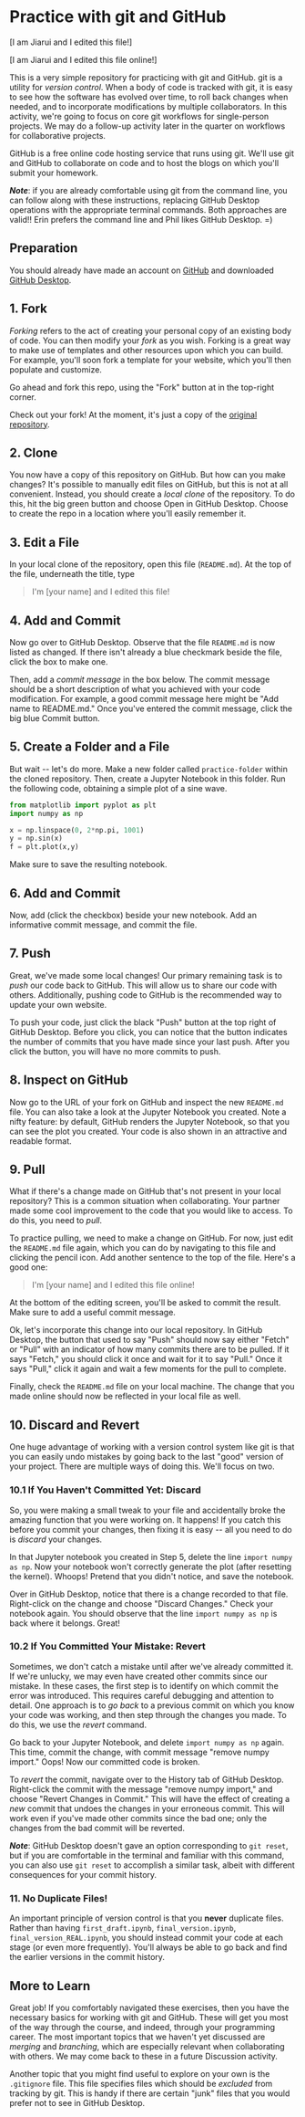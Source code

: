 # Practice with git and GitHub

\[I am Jiarui and I edited this file!\]

\[I am Jiarui and I edited this file online!\]

This is a very simple repository for practicing with git and GitHub. git is a utility for *version control*. When a body of code is tracked with git, it is easy to see how the software has evolved over time, to roll back changes when needed, and to incorporate modifications by multiple collaborators. In this activity, we're going to focus on core git workflows for single-person projects. We may do a follow-up activity later in the quarter on workflows for collaborative projects. 

GitHub is a free online code hosting service that runs using git. We'll use git and GitHub to collaborate on code and to host the blogs on which you'll submit your homework. 

***Note***: if you are already comfortable using git from the command line, you can follow along with these instructions, replacing GitHub Desktop operations with the appropriate terminal commands. Both approaches are valid!! Erin prefers the command line and Phil likes GitHub Desktop. =)

## Preparation

You should already have made an account on [GitHub](https://github.com/) and downloaded [GitHub Desktop](https://desktop.github.com/). 

## 1. Fork

*Forking* refers to the act of creating your personal copy of an existing body of code. You can then modify your *fork* as you wish. Forking is a great way to make use of templates and other resources upon which you can build. For example, you'll soon fork a template for your website, which you'll then populate and customize. 

Go ahead and fork this repo, using the "Fork" button at in the top-right corner. 

Check out your fork! At the moment, it's just a copy of the [original repository](https://github.com/PIC16B/git-practice). 

## 2. Clone

You now have a copy of this repository on GitHub. But how can you make changes? It's possible to manually edit files on GitHub, but this is not at all convenient. Instead, you should create a *local clone* of the repository. To do this, hit the big green button and choose Open in GitHub Desktop. Choose to create the repo in a location where you'll easily remember it. 

## 3. Edit a File

In your local clone of the repository, open this file (`README.md`). At the top of the file, underneath the title, type 

> I'm \[your name\] and I edited this file! 

## 4. Add and Commit

Now go over to GitHub Desktop. Observe that the file `README.md` is now listed as changed. If there isn't already a blue checkmark beside the file, click the box to make one. 

Then, add a *commit message* in the box below. The commit message should be a short description of what you achieved with your code modification. For example, a good commit message here might be "Add name to README.md." Once you've entered the commit message, click the big blue Commit button. 

## 5. Create a Folder and a File

But wait -- let's do more. Make a new folder called `practice-folder` within the cloned repository. Then, create a Jupyter Notebook in this folder. Run the following code, obtaining a simple plot of a sine wave. 

```python
from matplotlib import pyplot as plt
import numpy as np

x = np.linspace(0, 2*np.pi, 1001)
y = np.sin(x)
f = plt.plot(x,y)
``` 

Make sure to save the resulting notebook. 

## 6. Add and Commit

Now, add (click the checkbox) beside your new notebook. Add an informative commit message, and commit the file. 

## 7. Push

Great, we've made some local changes! Our primary remaining task is to *push* our code back to GitHub. This will allow us to share our code with others. Additionally, pushing code to GitHub is the recommended way to update your own website. 

To push your code, just click the black "Push" button at the top right of GitHub Desktop. Before you click, you can notice that the button indicates the number of commits that you have made since your last push. After you click the button, you will have no more commits to push. 

## 8. Inspect on GitHub

Now go to the URL of your fork on GitHub and inspect the new `README.md` file. You can also take a look at the Jupyter Notebook you created. Note a nifty feature: by default, GitHub renders the Jupyter Notebook, so that you can see the plot you created. Your code is also shown in an attractive and readable format. 

## 9. Pull

What if there's a change made on GitHub that's not present in your local repository? This is a common situation when collaborating. Your partner made some cool improvement to the code that you would like to access. To do this, you need to *pull*. 

To practice pulling, we need to make a change on GitHub. For now, just edit the `README.md` file again, which you can do by navigating to this file and clicking the pencil icon. Add another sentence to the top of the file. Here's a good one:

> I'm \[your name\] and I edited this file online! 

At the bottom of the editing screen, you'll be asked to commit the result. Make sure to add a useful commit message. 

Ok, let's incorporate this change into our local repository. In GitHub Desktop, the button that used to say "Push" should now say either "Fetch" or "Pull" with an indicator of how many commits there are to be pulled. If it says "Fetch," you should click it once and wait for it to say "Pull." Once it says "Pull," click it again and wait a few moments for the pull to complete. 

Finally, check the `README.md` file on your local machine. The change that you made online should now be reflected in your local file as well. 

## 10. Discard and Revert

One huge advantage of working with a version control system like git is that you can easily undo mistakes by going back to the last "good" version of your project. There are multiple ways of doing this. We'll focus on two. 

### 10.1 If You Haven't Committed Yet: Discard

So, you were making a small tweak to your file and accidentally broke the amazing function that you were working on. It happens! If you catch this before you commit your changes, then fixing it is easy -- all you need to do is *discard* your changes. 

In that Jupyter notebook you created in Step 5, delete the line `import numpy as np`. Now your notebook won't correctly generate the plot (after resetting the kernel). Whoops! Pretend that you didn't notice, and save the notebook. 

Over in GitHub Desktop, notice that there is a change recorded to that file. Right-click on the change and choose "Discard Changes." Check your notebook again. You should observe that the line `import numpy as np` is back where it belongs. Great!

### 10.2 If You Committed Your Mistake: Revert

Sometimes, we don't catch a mistake until after we've already committed it. If we're unlucky, we may even have created other commits since our mistake. In these cases, the first step is to identify on which commit the error was introduced. This requires careful debugging and attention to detail. One approach is to *go back* to a previous commit on which you know your code was working, and then step through the changes you made. To do this, we use the *revert* command. 

Go back to your Jupyter Notebook, and delete `import numpy as np` again. This time, commit the change, with commit message "remove numpy import." Oops! Now our committed code is broken. 

To *revert* the commit, navigate over to the History tab of GitHub Desktop. Right-click the commit with the message "remove numpy import," and choose "Revert Changes in Commit." This will have the effect of creating a *new* commit that undoes the changes in your erroneous commit. This will work even if you've made other commits since the bad one; only the changes from the bad commit will be reverted. 

***Note***: GitHub Desktop doesn't gave an option corresponding to `git reset`, but if you are comfortable in the terminal and familiar with this command, you can also use `git reset` to accomplish a similar task, albeit with different consequences for your commit history.

### 11. No Duplicate Files! 

An important principle of version control is that you **never** duplicate files. Rather than having `first_draft.ipynb`, `final_version.ipynb`, `final_version_REAL.ipynb`, you should instead commit your code at each stage (or even more frequently). You'll always be able to go back and find the earlier versions in the commit history. 

## More to Learn

Great job! If you comfortably navigated these exercises, then you have the necessary basics for working with git and GitHub. These will get you most of the way through the course, and indeed, through your programming career. The most important topics that we haven't yet discussed are *merging* and *branching*, which are especially relevant when collaborating with others. We may come back to these in a future Discussion activity. 

Another topic that you might find useful to explore on your own is the `.gitignore` file. This file specifies files which should be *excluded* from tracking by git. This is handy if there are certain "junk" files that you would prefer not to see in GitHub Desktop. 
